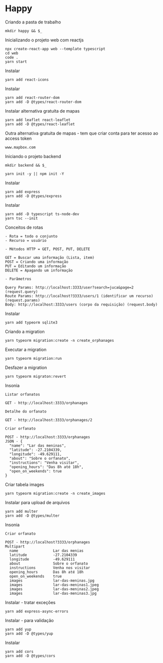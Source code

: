 # Happy

Criando a pasta de trabalho

```
mkdir happy && $_
```

Inicializando o projeto web com reactjs

```
npx create-react-app web --template typescript
cd web
code .
yarn start
```

Instalar

```
yarn add react-icons
```

Instalar

```
yarn add react-router-dom
yarn add -D @types/react-router-dom
```

Instalar alternativa gratuita de mapas

```
yarn add leaflet react-leaflet
yarn add -D @types/react-leaflet
```

Outra alternativa gratuita de mapas - tem que criar conta para ter acesso ao access token

```
www.mapbox.com
```

Iniciando o projeto backend

```
mkdir backend && $_

yarn init -y || npm init -Y
```

Instalar

```
yarn add express
yarn add -D @types/express
```

Instalar

```
yarn add -D typescript ts-node-dev
yarn tsc --init
```

Conceitos de rotas

```
- Rota = todo o conjunto
- Recurso = usuário

- Métodos HTTP = GET, POST, PUT, DELETE

GET = Buscar uma informação (Lista, item)
POST = Criando uma informação
PUT = Editando um informação
DELETE = Apagando um informação

- Parâmetros

Query Params: http://localhost:3333/user?search=juca&page=2 (request.query)
Route Params: http://localhost?3333/users/1 (identificar um recurso) (request.params)
Body: http://localhost:3333/users (corpo da requisição) (request.body)
```

Instalar

```
yarn add typeorm sqlite3
```

Criando a migration

```
yarn typeorm migration:create -n create_orphanages
```

Executar a migration

```
yarn typeorm migration:run
```

Desfazer a migration

```
yarn typeorm migraton:revert
```

Insonia

```
Listar orfanatos

GET - http://localhost:3333/orphanages

Detalhe do orfanato

GET - http://localhost:3333/orphanages/2

Criar orfanato

POST - http://localhost:3333/orphanages
JSON - {
  "name": "Lar das meninas",
  "latitude": -27.2104339,
  "longitude": -49.629111,
  "about": "Sobre o orfanato",
  "instructions": "Venha visitar",
  "opening_hours": "Das 8h até 18h",
  "open_on_weekends": true
}
```

Criar tabela images

```
yarn typeorm migration:create -n create_images
```

Instalar para upload de arquivos

```
yarn add multer
yarn add -D @types/multer
```

Insonia

```
Criar orfanato

POST - http://localhost?3333/orphanages
Multipart
  name                Lar das menias
  latitude            -27.2104339
  longitude           -49.629111
  about               Sobre o orfanato
  instructions        Venha nos visitar
  opening_hours       Das 8h até 18h
  open_on_weekends    true
  images              lar-das-meninas.jpg
  images              lar-das-meninas1.jpeg
  images              lar-das-meninas2.jpeg
  images              lar-das-meninas3.jpg
```

Instalar - tratar exceções

```
yarn add express-async-errors
```

Instalar - para validação

```
yarn add yup
yarn add -D @types/yup
```

Instalar

```
yarn add cors
yarn add -D @types/cors
```
